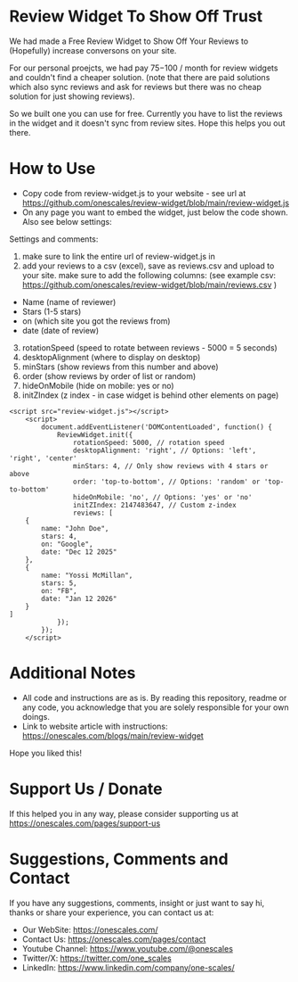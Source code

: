 # Review Widget To Show Off Trust
We had made a Free Review Widget to Show Off Your Reviews to (Hopefully) increase conversons on your site.

For our personal proejcts, we had pay $75-$100 / month for review widgets and couldn't find a cheaper solution. (note that there are paid solutions which also sync reviews and ask for reviews but there was no cheap solution for just showing reviews). 

So we built one you can use for free. Currently you have to list the reviews in the widget and it doesn't sync from review sites. Hope this helps you out there.

# How to Use

- Copy code from review-widget.js to your website - see url at https://github.com/onescales/review-widget/blob/main/review-widget.js
- On any page you want to embed the widget, just below the code shown. Also see below settings:

Settings and comments:
1) make sure to link the entire url of review-widget.js in <script src="review-widget.js"></script>
2) add your reviews to a csv (excel), save as reviews.csv and upload to your site.
make sure to add the following columns: (see example csv: https://github.com/onescales/review-widget/blob/main/reviews.csv )
- Name (name of reviewer)
- Stars (1-5 stars)
- on (which site you got the reviews from)
- date (date of review)

3) rotationSpeed (speed to rotate between reviews - 5000 = 5 seconds)
4) desktopAlignment (where to display on desktop)
5) minStars (show reviews from this number and above)
6) order (show reviews by order of list or random)
7) hideOnMobile (hide on mobile: yes or no)
8) initZIndex (z index - in case widget is behind other elements on page)


```
<script src="review-widget.js"></script>
    <script>
        document.addEventListener('DOMContentLoaded', function() {
            ReviewWidget.init({
                rotationSpeed: 5000, // rotation speed
                desktopAlignment: 'right', // Options: 'left', 'right', 'center'
                minStars: 4, // Only show reviews with 4 stars or above
                order: 'top-to-bottom', // Options: 'random' or 'top-to-bottom'
                hideOnMobile: 'no', // Options: 'yes' or 'no'
                initZIndex: 2147483647, // Custom z-index
                reviews: [
    {
        name: "John Doe",
        stars: 4,
        on: "Google",
        date: "Dec 12 2025"
    },
    {
        name: "Yossi McMillan",
        stars: 5,
        on: "FB",
        date: "Jan 12 2026"
    }
]
            });
        });
    </script>
```


# Additional Notes
- All code and instructions are as is. By reading this repository, readme or any code, you acknowledge that you are solely responsible for your own doings.
- Link to website article with instructions: https://onescales.com/blogs/main/review-widget

Hope you liked this!

# Support Us / Donate
If this helped you in any way, please consider supporting us at https://onescales.com/pages/support-us

# Suggestions, Comments and Contact
If you have any suggestions, comments, insight or just want to say hi, thanks or share your experience, you can contact us at:
- Our WebSite: https://onescales.com/
- Contact Us: https://onescales.com/pages/contact
- Youtube Channel: https://www.youtube.com/@onescales
- Twitter/X: https://twitter.com/one_scales
- LinkedIn: https://www.linkedin.com/company/one-scales/







